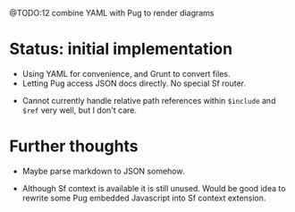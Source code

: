 @TODO:12 combine YAML with Pug to render diagrams

# Status: initial implementation
* Using YAML for convenience, and Grunt to convert files.
* Letting Pug access JSON docs directly. No special Sf router.
- Cannot currently handle relative path references within `$include` and `$ref` very well, but I don't care.

# Further thoughts
- Maybe parse markdown to JSON somehow.
* Although Sf context is available it is still unused. Would be good idea to rewrite some Pug embedded Javascript into Sf context extension.
